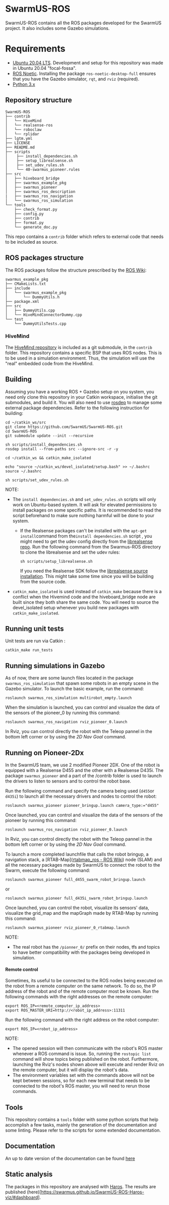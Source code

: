 # SwarmUS-ROS

SwarmUS-ROS contains all the ROS packages developed for the SwarmUS project. It also includes some Gazebo simulations.

# Requirements

* [Ubuntu 20.04 LTS](https://ubuntu.com/download). Development and setup for this repository was made in Ubuntu 20.04 "focal-fossa".
* [ROS Noetic](http://wiki.ros.org/noetic/Installation/Ubuntu). Installing the package `ros-noetic-desktop-full` ensures that you have the Gazebo simulator, `rqt`, and `rviz` (required).
* [Python 3.x](https://www.python.org/downloads/)

## Repository structure

```
SwarmUS-ROS
├── contrib
│   └── HiveMind
│   └── realsense-ros
│   └── roboclaw
│   └── rplidar
├── lgtm.yml
├── LICENSE
├── README.md
├── scripts
│    ├── install_dependencies.sh
│    ├── setup_librealsense.sh
│    ├── set_udev_rules.sh
│    └── 40-swarmus_pioneer.rules
├── src
│   ├── hiveboard_bridge
│   ├── swarmus_example_pkg
│   ├── swarmus_pioneer
│   ├── swarmus_ros_description
|   ├── swarmus_ros_navigation
│   └── swarmus_ros_simulation
└── tools
    ├── check_format.py
    ├── config.py
    ├── contrib
    ├── format.py
    └── generate_doc.py
```

This repo contains a `contrib` folder which refers to external code that needs to be included as source.

## ROS packages structure

The ROS packages follow the structure prescribed by the [ROS Wiki](http://wiki.ros.org/catkin/Tutorials/CreatingPackage):

```
swarmus_example_pkg
├── CMakeLists.txt
├── include
│   └── swarmus_example_pkg
│       └── DummyUtils.h
├── package.xml
├── src
│   ├── DummyUtils.cpp
│   └── HiveMindConnectorDummy.cpp
└── test
    └── DummyUtilsTests.cpp
```

### HiveMind

The [HiveMind repository](https://github.com/SwarmUS/HiveMind) is included as a git submodule, in the `contrib` folder. This repository contains a specific BSP that uses ROS nodes. This is to be used in a simulation environment. Thus, the simulation will use the "real" embedded code from the HiveMind.

## Building

Assuming you have a working ROS + Gazebo setup on you system, you need only clone this repository in your Catkin workspace, initialise the git submodules, and build it. You will also need to use [rosdep](http://wiki.ros.org/rosdep) to manage some external package dependencies. Refer to the following instruction for building:

```
cd ~/catkin_ws/src
git clone https://github.com/SwarmUS/SwarmUS-ROS.git
cd SwarmUS-ROS
git submodule update --init --recursive

sh scripts/install_dependencies.sh
rosdep install --from-paths src --ignore-src -r -y

cd ~/catkin_ws && catkin_make_isolated

echo "source ~/catkin_ws/devel_isolated/setup.bash" >> ~/.bashrc
source ~/.bashrc

sh scripts/set_udev_rules.sh
```

NOTE: 

- The `install dependencies.sh` and `set_udev_rules.sh` scripts will only work on Ubuntu-based system. It will ask for elevated permissions to install packages on some specific paths. It is recommended to read the script beforehand to make sure nothing harmful will be done to your system.

  - If the Realsense packages can't be installed with the `apt-get install`command from the`install dependencies.sh` script , you might need to get the udev config directly from the [librealsense repo](https://github.com/IntelRealSense/librealsense). Run the following command from the Swarmus-ROS directory to clone the librealsense and set the udev rules: 

    ```
    sh scripts/setup_librealsense.sh
    ```

    If  you need the Realsense SDK follow the [librealsense source installation](https://github.com/IntelRealSense/librealsense/blob/master/doc/installation.md). This might take some time since you will be building from the source code.

- `catkin_make_isolated` is used instead of `catkin_make` because there is a conflict when the Hivemind code and the hiveboard_bridge node are built since they both share the same code. You will need to source the devel_isolated setup whenever you build new packages with `catkin_make_isolated`.

## Running unit tests

Unit tests are run via Catkin :

```
catkin_make run_tests
```

## Running simulations in Gazebo

As of now, there are some launch files located in the package `swarmus_ros_simulation` that spawn some robots in an empty scene in the Gazebo simulator. To launch the basic example, run the command:

```
roslaunch swarmus_ros_simulation multirobot_empty.launch
```

When the simulation is launched, you can control and visualize the data of the sensors of the pioneer_0 by running this command:

```
roslaunch swarmus_ros_navigation rviz_pioneer_0.launch
```

In Rviz, you can control directly the robot with the Teleop pannel in the bottom left corner or by using the *2D Nav Goal* command.

## Running on Pioneer-2Dx

In the SwarmUS team, we use 2 modified Pioneer 2DX. One of the robot is equipped with a Realsense D455 and the other with a Realsense D435i. The package `swarmus_pioneer` and a part of the /contrib folder is used to launch the drivers to listen to sensors and to control the robot base. 

Run the following command and specify the camera being used (`d455`or `d435i`) to launch all the necessary drivers and nodes to control the robot: 

```
roslaunch swarmus_pioneer pioneer_bringup.launch camera_type:="d455"
```

Once launched, you can control and visualize the data of the sensors of the pioneer by running this command:

```
roslaunch swarmus_ros_navigation rviz_pioneer_0.launch
```

In Rviz, you can control directly the robot with the Teleop pannel in the bottom left corner or by using the *2D Nav Goal* command.



To launch a more completed launchfile that calls the robot bringup, a navigation stack, a [RTAB-Map]([rtabmap_ros - ROS Wiki](http://wiki.ros.org/rtabmap_ros)) node (SLAM) and all the necessary packages made by SwarmUS to connect the robot to the Swarm, execute the following command:

```
roslaunch swarmus_pioneer full_d455_swarm_robot_bringup.launch
```

or 

```
roslaunch swarmus_pioneer full_d435i_swarm_robot_bringup.launch
```

Once launched, you can control the robot, visualize its sensors' data, visualize the grid_map and the mapGraph made by RTAB-Map by running this command:

```
roslaunch swarmus_pioneer rviz_pioneer_0_rtabmap.launch
```

NOTE:

- The real robot has the `/pionner_0/` prefix on their nodes, tfs and topics to have better compatibility with the packages being developed in simulation.

#### Remote control

Sometimes, its useful to be connected to the ROS nodes being executed on the robot from a remote computer on the same network. To do so, the IP address of the robot and of the remote computer most be known. Run the following commands with the right addresses on the remote computer:

```
export ROS_IP=<remote_computer_ip_address>
export ROS_MASTER_URI=http://<robot_ip_address>:11311
```

Run the following command with the right address on the robot computer:

```
export ROS_IP=<robot_ip_address>
```

NOTE:

- The opened session will then communicate with the robot's ROS master whenever a ROS command is issue. So, running the `rostopic list` command will show topics being published on the robot. Furthermore, launching the Rviz's nodes shown above will execute and render Rviz on the remote computer, but it will display the robot's data.
- The environment variables set with the commands above will not be kept between sessions, so for each new terminal that needs to be connected to the robot's ROS master, you will need to rerun those commands.

## Tools

This repository contains a `tools` folder with some python scripts that help accomplish a few tasks, mainly the generation of the documentation and some linting. Please refer to the scripts for some extended documentation.

## Documentation

An up to date version of the documentation can be found [here](https://swarmus.github.io/SwarmUS-ROS/index.html)

## Static analysis

The packages in this repository are analysed with [Haros](https://github.com/git-afsantos/haros/tree/master/haros). The results are published (here)[https://swarmus.github.io/SwarmUS-ROS-Haros-viz/#dashboard].